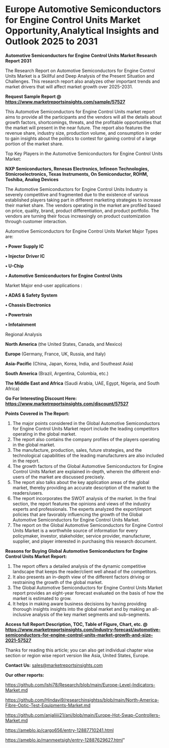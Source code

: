 # Europe Automotive Semiconductors for Engine Control Units Market Opportunity,Analytical Insights and Outlook 2025 to 2031

<strong>Automotive Semiconductors for Engine Control Units Market Research Report 2031</strong>

The Research Report on Automotive Semiconductors for Engine Control Units Market is a Skillful and Deep Analysis of the Present Situation and Challenges. This research report also analyzes other important trends and market drivers that will affect market growth over 2025-2031.

<strong>Request Sample Report @ <a href=https://www.marketreportsinsights.com/sample/57527>https://www.marketreportsinsights.com/sample/57527</a></strong>

This Automotive Semiconductors for Engine Control Units market report aims to provide all the participants and the vendors will all the details about growth factors, shortcomings, threats, and the profitable opportunities that the market will present in the near future. The report also features the revenue share, industry size, production volume, and consumption in order to gain insights about the politics to contest for gaining control of a large portion of the market share.

Top Key Players in the Automotive Semiconductors for Engine Control Units Market:

<strong>NXP Semiconductors, Renesas Electronics, Infineon Technologies, Stmicroelectronics, Texas Instruments, On Semiconductor, ROHM, Toshiba, Analog Devices</strong>

The Automotive Semiconductors for Engine Control Units Industry is severely competitive and fragmented due to the existence of various established players taking part in different marketing strategies to increase their market share. The vendors operating in the market are profiled based on price, quality, brand, product differentiation, and product portfolio. The vendors are turning their focus increasingly on product customization through customer interaction.

Automotive Semiconductors for Engine Control Units Market Major Types are:

<strong>• Power Supply IC

• Injector Driver IC

• U-Chip

• Automotive Semiconductors for Engine Control Units</strong>

Market Major end-user applications :

<strong>• ADAS & Safety System

• Chassis Electronics

• Powertrain

• Infotainment</strong>

Regional Analysis

</u><strong><b>North America</b></strong> (the United States, Canada, and Mexico)

<strong><b>Europe </b></strong>(Germany, France, UK, Russia, and Italy)

<strong><b>Asia-Pacific</b></strong> (China, Japan, Korea, India, and Southeast Asia)

<strong><b>South America</b></strong> (Brazil, Argentina, Colombia, etc.)

<strong><b>The Middle East and Africa</b></strong> (Saudi Arabia, UAE, Egypt, Nigeria, and South Africa)

<strong>Go For Interesting Discount Here: <a href=https://www.marketreportsinsights.com/discount/57527>https://www.marketreportsinsights.com/discount/57527</a></strong>

<strong>Points Covered in The Report:</strong>
<ol>
  <li>The major points considered in the Global Automotive Semiconductors for Engine Control Units Market report include the leading competitors operating in the global market.</li>
  <li>The report also contains the company profiles of the players operating in the global market.</li>
  <li>The manufacture, production, sales, future strategies, and the technological capabilities of the leading manufacturers are also included in the report.</li>
  <li>The growth factors of the Global Automotive Semiconductors for Engine Control Units Market are explained in-depth, wherein the different end-users of the market are discussed precisely.</li>
  <li>The report also talks about the key application areas of the global market, thereby providing an accurate description of the market to the readers/users.</li>
  <li>The report incorporates the SWOT analysis of the market. In the final section, the report features the opinions and views of the industry experts and professionals. The experts analyzed the export/import policies that are favorably influencing the growth of the Global Automotive Semiconductors for Engine Control Units Market.</li>
  <li>The report on the Global Automotive Semiconductors for Engine Control Units Market is a worthwhile source of information for every policymaker, investor, stakeholder, service provider, manufacturer, supplier, and player interested in purchasing this research document.</li>
</ol>
<strong>Reasons for Buying Global Automotive Semiconductors for Engine Control Units Market Report:</strong>

<ol>
  <li>The report offers a detailed analysis of the dynamic competitive landscape that keeps the reader/client well ahead of the competitors.</li>
  <li>It also presents an in-depth view of the different factors driving or restraining the growth of the global market.</li>
  <li>The Global Automotive Semiconductors for Engine Control Units Market report provides an eight-year forecast evaluated on the basis of how the market is estimated to grow.</li>
  <li>It helps in making aware business decisions by having providing thorough insights insights into the global market and by making an all-inclusive analysis of the key market segments and sub-segments.</li>
</ol>
<strong>Access full Report Description, TOC, Table of Figure, Chart, etc. @ <a href=https://www.marketreportsinsights.com/industry-forecast/automotive-semiconductors-for-engine-control-units-market-growth-and-size-2021-57527>https://www.marketreportsinsights.com/industry-forecast/automotive-semiconductors-for-engine-control-units-market-growth-and-size-2021-57527</a></strong>


Thanks for reading this article; you can also get individual chapter wise section or region wise report version like Asia, United States, Europe.

<strong>Contact Us:</strong>
sales@marketreportsinsights.com

<strong>Our other reports:</strong>

<a href=https://github.com/Ishi78/Research/blob/main/Europe-Level-Indicators-Market.md>https://github.com/Ishi78/Research/blob/main/Europe-Level-Indicators-Market.md</a>

<a href=https://github.com/Hindavi9/researchinsightss/blob/main/North-America-Fibre-Optic-Test-Equipments-Market.md>https://github.com/Hindavi9/researchinsightss/blob/main/North-America-Fibre-Optic-Test-Equipments-Market.md</a>

<a href=https://github.com/anjaliiii21/ani/blob/main/Europe-Hot-Swap-Controllers-Market.md>https://github.com/anjaliiii21/ani/blob/main/Europe-Hot-Swap-Controllers-Market.md</a>

<a href=https://ameblo.jp/cargo656/entry-12887710241.html>https://ameblo.jp/cargo656/entry-12887710241.html</a>

<a href=https://ameblo.jp/manmeetsigh/entry-12887629627.html>https://ameblo.jp/manmeetsigh/entry-12887629627.html</a>"
